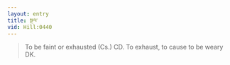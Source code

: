 ```yaml
---
layout: entry
title: སྔལ་
vid: Hill:0440
---
```

> To be faint or exhausted (Cs\.) CD\. To exhaust, to cause to be weary DK\.


